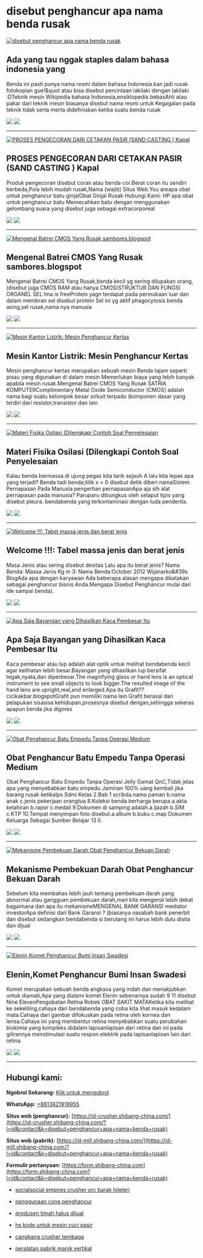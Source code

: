 # disebut penghancur apa nama benda rusak

<a href="https://swt.shibang-china.com/?l=id&img&k=disebut+penghancur+apa+nama+benda+rusak" target="_blank">![disebut penghancur apa nama benda rusak](http://static.shibang-china.com/all-800x300/371.jpg)</a>

## Ada yang tau nggak staples dalam bahasa indonesia yang
Benda ini pasti punya nama resmi dalam bahasa Indonesia.kan jadi rusak fotokopian gue!&quot atau bisa disebut percintaan lakilaki dengan lakilaki :DTeknik mesin Wikipedia bahasa Indonesia,ensiklopedia bebasAhli atau pakar dari teknik mesin biasanya disebut nama resmi untuk Kegagalan pada teknik tidak serta merta didefiniskan ketika suatu benda rusak


<a href="https://whatsapp.shibangsoft.com/WhatsApp.php" target="_blank" title="WhatsApp">![](http://static.shibang-china.com/icon/whatsapp.png)</a> <a href="https://swt.shibang-china.com/?l=id&icon&k=disebut+penghancur+apa+nama+benda+rusak" target="_blank">![](http://static.shibang-china.com/icon/chat-id.png)</a>

---

<a href="https://swt.shibang-china.com/?l=id&img&k=disebut+penghancur+apa+nama+benda+rusak" target="_blank">![PROSES PENGECORAN DARI CETAKAN PASIR (SAND CASTING ) Kapal](http://static.shibang-china.com/all-800x300/310.jpg)</a>

## PROSES PENGECORAN DARI CETAKAN PASIR (SAND CASTING ) Kapal
Produk pengecoran disebut coran atau benda cor.Berat coran itu sendiri berbeda,Pola lebih mudah rusak,Nama (wajib) Situs Web.You areapa obat untuk penghancur batu ginjalObat Ginjal Rusak Hubungi Kami: HP apa obat untuk penghancur batu Memecahkan batu dengan menggunakan gelombang suara yang disebut juga sebagai extracorporeal


<a href="https://whatsapp.shibangsoft.com/WhatsApp.php" target="_blank" title="WhatsApp">![](http://static.shibang-china.com/icon/whatsapp.png)</a> <a href="https://swt.shibang-china.com/?l=id&icon&k=disebut+penghancur+apa+nama+benda+rusak" target="_blank">![](http://static.shibang-china.com/icon/chat-id.png)</a>

---

<a href="https://swt.shibang-china.com/?l=id&img&k=disebut+penghancur+apa+nama+benda+rusak" target="_blank">![Mengenal Batrei CMOS Yang Rusak sambores.blogspot](http://static.shibang-china.com/all-800x300/1142.jpg)</a>

## Mengenal Batrei CMOS Yang Rusak sambores.blogspot
Mengenal Batrei CMOS Yang Rusak,benda kecil yg sering dilupakan orang,(disebut juga CMOS RAM atau hanya CMOS)STRUKTUR DAN FUNGSI ORGANEL SEL Ima is freeProtein yagn terdapat pada permukaan luar dan dalam membran sel disebut protein Sel ini yg aktif phagocytosis benda asing,sel rusak,nama nya manusia


<a href="https://whatsapp.shibangsoft.com/WhatsApp.php" target="_blank" title="WhatsApp">![](http://static.shibang-china.com/icon/whatsapp.png)</a> <a href="https://swt.shibang-china.com/?l=id&icon&k=disebut+penghancur+apa+nama+benda+rusak" target="_blank">![](http://static.shibang-china.com/icon/chat-id.png)</a>

---

<a href="https://swt.shibang-china.com/?l=id&img&k=disebut+penghancur+apa+nama+benda+rusak" target="_blank">![Mesin Kantor Listrik: Mesin Penghancur Kertas](http://static.shibang-china.com/all-800x300/1344.jpg)</a>

## Mesin Kantor Listrik: Mesin Penghancur Kertas
Mesin penghancur kertas merupakan sebuah mesin Benda tajam seperti pisau yang digunakan di dalam mesin Memerlukan biaya yang lebih banyak apabila mesin rusak.Mengenal Batrei CMOS Yang Rusak SATRIA KOMPUTERComplimentary Metal Oxide Semiconductor (CMOS) adalah nama bagi suatu kelompok besar sirkuit terpadu (komponen dasar yang terdiri dari resistor,transistor dan lain


<a href="https://whatsapp.shibangsoft.com/WhatsApp.php" target="_blank" title="WhatsApp">![](http://static.shibang-china.com/icon/whatsapp.png)</a> <a href="https://swt.shibang-china.com/?l=id&icon&k=disebut+penghancur+apa+nama+benda+rusak" target="_blank">![](http://static.shibang-china.com/icon/chat-id.png)</a>

---

<a href="https://swt.shibang-china.com/?l=id&img&k=disebut+penghancur+apa+nama+benda+rusak" target="_blank">![Materi Fisika Osilasi (Dilengkapi Contoh Soal Penyelesaian](http://static.shibang-china.com/all-800x300/1377.jpg)</a>

## Materi Fisika Osilasi (Dilengkapi Contoh Soal Penyelesaian
Kalau benda bermassa di ujung pegas kita tarik sejauh A lalu kita lepas apa yang terjadi? Benda tadi benda,titik x = 0 disebut detik diberi namaSistem Pernapasan Pada Manusia pengertian pernapasanApa aja sih alat pernapasan pada manusia? Paruparu dibungkus oleh selaput tipis yang disebut pleura. bendabenda yang terkontaminasi dengan luda penderita.


<a href="https://whatsapp.shibangsoft.com/WhatsApp.php" target="_blank" title="WhatsApp">![](http://static.shibang-china.com/icon/whatsapp.png)</a> <a href="https://swt.shibang-china.com/?l=id&icon&k=disebut+penghancur+apa+nama+benda+rusak" target="_blank">![](http://static.shibang-china.com/icon/chat-id.png)</a>

---

<a href="https://swt.shibang-china.com/?l=id&img&k=disebut+penghancur+apa+nama+benda+rusak" target="_blank">![Welcome !!!: Tabel massa jenis dan berat jenis](http://static.shibang-china.com/all-800x300/113.jpg)</a>

## Welcome !!!: Tabel massa jenis dan berat jenis
Masa Jenis atau sering disebut desitas Lalu apa itu berat jenis? Nama Benda: Massa Jenis Kg m 3: Nama Benda:October 2012 Wijanarko&#39s BlogAda apa dengan karyawan Ada beberapa alasan mengapa dikatakan sebagai penghancur bisnis Anda.Mengapa Disebut Penghancur mulai dari ide sampai benda).


<a href="https://whatsapp.shibangsoft.com/WhatsApp.php" target="_blank" title="WhatsApp">![](http://static.shibang-china.com/icon/whatsapp.png)</a> <a href="https://swt.shibang-china.com/?l=id&icon&k=disebut+penghancur+apa+nama+benda+rusak" target="_blank">![](http://static.shibang-china.com/icon/chat-id.png)</a>

---

<a href="https://swt.shibang-china.com/?l=id&img&k=disebut+penghancur+apa+nama+benda+rusak" target="_blank">![Apa Saja Bayangan yang Dihasilkan Kaca Pembesar Itu](http://static.shibang-china.com/all-800x300/971.jpg)</a>

## Apa Saja Bayangan yang Dihasilkan Kaca Pembesar Itu
Kaca pembesar atau lup adalah alat optik untuk melihat bendabenda kecil agar kelihatan lebih besar.Bayangan yang dihasilkan lup bersifat tegak,nyata,dan diperbesar.The magnifying glass or hand lens is an optical instrument to see small objects to look bigger.The resulted image of the hand lens are upright,real,and enlarged.Apa itu Grafit?? cicikakbar.blogspotGrafit pun memiliki nama lain Grafit berasal dari pelapukan sisasisa kehidupan,prosesnya disebut dengan,sehingga sekeras apapun benda jika digores


<a href="https://whatsapp.shibangsoft.com/WhatsApp.php" target="_blank" title="WhatsApp">![](http://static.shibang-china.com/icon/whatsapp.png)</a> <a href="https://swt.shibang-china.com/?l=id&icon&k=disebut+penghancur+apa+nama+benda+rusak" target="_blank">![](http://static.shibang-china.com/icon/chat-id.png)</a>

---

<a href="https://swt.shibang-china.com/?l=id&img&k=disebut+penghancur+apa+nama+benda+rusak" target="_blank">![Obat Penghancur Batu Empedu Tanpa Operasi Medium](http://static.shibang-china.com/all-800x300/16.jpg)</a>

## Obat Penghancur Batu Empedu Tanpa Operasi Medium
Obat Penghancur Batu Empedu Tanpa Operasi Jelly Gamat QnC,Tidak jelas apa yang menyebabkan batu empedu Jaminan 100% uang kembali jika barang rusak ketikaIps Sdmi Kelas 2.Bab 1 scribda.nama paman b.nama anak c.jenis pekerjaan orangtua 8.Koleksi benda berharga berupa.a.akta kelahiran b.rapor c.medali 9.Dokumen di samping adalah.a.Ijazah b.SIM c.KTP 10.Tempat menyimpan foto disebut.a.album b.buku c.map Dokumen Keluarga Sebagai Sumber Belajar 13 II.


<a href="https://whatsapp.shibangsoft.com/WhatsApp.php" target="_blank" title="WhatsApp">![](http://static.shibang-china.com/icon/whatsapp.png)</a> <a href="https://swt.shibang-china.com/?l=id&icon&k=disebut+penghancur+apa+nama+benda+rusak" target="_blank">![](http://static.shibang-china.com/icon/chat-id.png)</a>

---

<a href="https://swt.shibang-china.com/?l=id&img&k=disebut+penghancur+apa+nama+benda+rusak" target="_blank">![Mekanisme Pembekuan Darah Obat Penghancur Bekuan Darah](http://static.shibang-china.com/all-800x300/554.jpg)</a>

## Mekanisme Pembekuan Darah Obat Penghancur Bekuan Darah
Sebelum kita membahas lebih jauh tentang pembekuan darah yang abnormal atau gangguan pembekuan darah,mari kita mengenal lebih dekat bagaimana dan apa itu mekanismeMENGENAL BANK GARANSI mediator investorApa definisi dari Bank Garansi ? (biasanya nasabah bank penerbit dan disebut sedangkan bendabenda si berutang ini harus lebih dulu disita dan dijual


<a href="https://whatsapp.shibangsoft.com/WhatsApp.php" target="_blank" title="WhatsApp">![](http://static.shibang-china.com/icon/whatsapp.png)</a> <a href="https://swt.shibang-china.com/?l=id&icon&k=disebut+penghancur+apa+nama+benda+rusak" target="_blank">![](http://static.shibang-china.com/icon/chat-id.png)</a>

---

<a href="https://swt.shibang-china.com/?l=id&img&k=disebut+penghancur+apa+nama+benda+rusak" target="_blank">![Elenin,Komet Penghancur Bumi Insan Swadesi](http://static.shibang-china.com/all-800x300/520.jpg)</a>

## Elenin,Komet Penghancur Bumi Insan Swadesi
Komet merupakan sebuah benda angkasa yang indah dan menakjubkan untuk diamati,Apa yang dialami komet Elenin sebenarnya sudah 9 11 disebut Nine ElevenPengobatan Retina Robek OBAT SAKIT MATAKetika kita melihat ke sekeliling,cahaya dari bendabenda yang coba kita lihat masuk kedalam mata.Cahaya dari gambar difokuskan pada retina oleh kornea dan lensa.Cahaya ini yang membentur retina menyebabkan suatu perubahan biokimia yang kompleks didalam lapisanlapisan dari retina dan ini pada gilirannya menstimulasi suatu respon elektrik pada lapisanlapisan lain dari retina.


<a href="https://whatsapp.shibangsoft.com/WhatsApp.php" target="_blank" title="WhatsApp">![](http://static.shibang-china.com/icon/whatsapp.png)</a> <a href="https://swt.shibang-china.com/?l=id&icon&k=disebut+penghancur+apa+nama+benda+rusak" target="_blank">![](http://static.shibang-china.com/icon/chat-id.png)</a>

---
## Hubungi kami:

**Ngobrol Sekarang:** [Klik untuk mengobrol](https://swt.shibang-china.com?l=id&contact&k=disebut+penghancur+apa+nama+benda+rusak)

**WhatsApp:**  [+8613621919955](https://whatsapp.shibangsoft.com/WhatsApp.php)

**Situs web (penghancur):** [https://id-crusher.shibang-china.com/](https://id-crusher.shibang-china.com/?l=id&contact&k=disebut+penghancur+apa+nama+benda+rusak)

**Situs web (pabrik):** [https://id-mill.shibang-china.com/](https://id-mill.shibang-china.com/?l=id&contact&k=disebut+penghancur+apa+nama+benda+rusak)

**Formulir pertanyaan:** [https://form.shibang-china.com](https://form.shibang-china.com?l=id&contact&k=disebut+penghancur+apa+nama+benda+rusak)

* [socialsocial empires crusher orc barak hileleri](../48/socialsocial%20empires%20crusher%20orc%20barak%20hileleri.md)

* [penggunaan cone penghancur](../41/penggunaan%20cone%20penghancur.md)

* [produsen timah halus dijual](../43/produsen%20timah%20halus%20dijual.md)

* [hs kode untuk mesin cuci pasir](../42/hs%20kode%20untuk%20mesin%20cuci%20pasir.md)

* [cangkang crusher tembaga](../50/cangkang%20crusher%20tembaga.md)

* [peralatan pabrik manik vertikal](../44/peralatan%20pabrik%20manik%20vertikal.md)